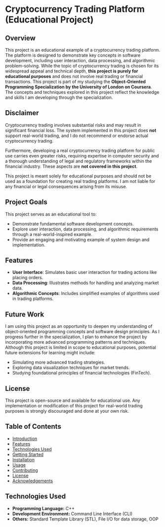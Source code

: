 # Cryptocurrency Trading Platform (Educational Project)

## Overview

This project is an educational example of a cryptocurrency trading platform. The platform is designed to demonstrate key concepts in software development, including user interaction, data processing, and algorithmic problem-solving. While the topic of cryptocurrency trading is chosen for its widespread appeal and technical depth, **this project is purely for educational purposes** and does not involve real trading or financial transactions. This project is part of my studying the **Object-Oriented Programming Specialization by the University of London on Coursera**. The concepts and techniques explored in this project reflect the knowledge and skills I am developing through the specialization.

## Disclaimer

Cryptocurrency trading involves substantial risks and may result in significant financial loss. The system implemented in this project does **not** support real-world trading, and I do not recommend or endorse actual cryptocurrency trading. 

Furthermore, developing a real cryptocurrency trading platform for public use carries even greater risks, requiring expertise in computer security and a thorough understanding of legal and regulatory frameworks within the financial industry. These aspects are **not covered in this project**. 

This project is meant solely for educational purposes and should not be used as a foundation for creating real trading platforms. I am not liable for any financial or legal consequences arising from its misuse.

## Project Goals

This project serves as an educational tool to:

- Demonstrate fundamental software development concepts.
- Explore user interaction, data processing, and algorithmic requirements through a real-world-inspired example.
- Provide an engaging and motivating example of system design and implementation.

## Features

- **User Interface**: Simulates basic user interaction for trading actions like placing orders.
- **Data Processing**: Illustrates methods for handling and analyzing market data.
- **Algorithmic Concepts**: Includes simplified examples of algorithms used in trading platforms.

## Future Work
I am using this project as an opportunity to deepen my understanding of object-oriented programming concepts and software design principles. As I progress further in the specialization, I plan to enhance the project by incorporating more advanced programming patterns and techniques.
Although this project is limited in scope to educational purposes, potential future extensions for learning might include:

- Simulating more advanced trading strategies.
- Exploring data visualization techniques for market trends.
- Studying foundational principles of financial technologies (FinTech).

## License

This project is open-source and available for educational use. Any implementation or modification of this project for real-world trading purposes is strongly discouraged and done at your own risk.

## Table of Contents

- [Introduction](#introduction)
- [Features](#features)
- [Technologies Used](#technologies-used)
- [Getting Started](#getting-started)
- [Installation](#installation)
- [Usage](#usage)
- [Contributing](#contributing)
- [License](#license)
- [Acknowledgements](#acknowledgements)

## Technologies Used

- **Programming Language:** C++
- **Development Environment:** Command Line Interface (CLI)
- **Others:** Standard Template Library (STL), File I/O for data storage, OOP

